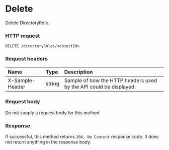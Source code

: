 # Delete

Delete DirectoryRole.
### HTTP request
```http
DELETE /directoryRoles/<objectId>

```
### Request headers
| Name       | Type | Description|
|:---------------|:--------|:----------|
| X-Sample-Header  | string  | Sample of how the HTTP headers used by the API could be displayed.|

### Request body
Do not supply a request body for this method.


### Response
If successful, this method returns `204, No Content` response code. It does not return anything in the response body.


<!-- uuid: 787606c1-b9c6-4fc8-bbd1-f85e5e8a363c
2015-10-12 21:30:00 UTC -->